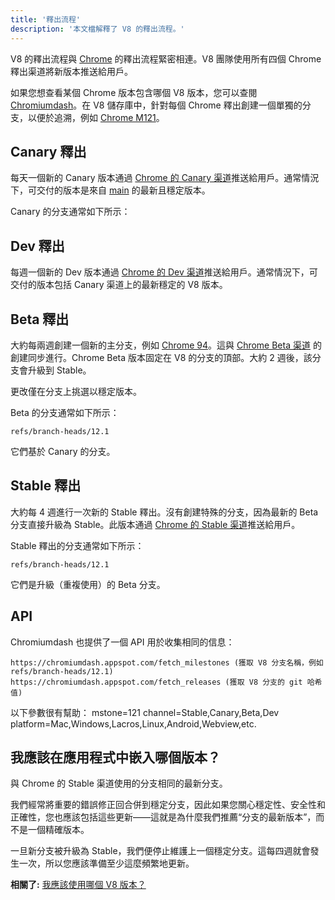 ```yaml
---
title: '釋出流程'
description: '本文檔解釋了 V8 的釋出流程。'
---
```

V8 的釋出流程與 [Chrome](https://www.chromium.org/getting-involved/dev-channel) 的釋出流程緊密相連。V8 團隊使用所有四個 Chrome 釋出渠道將新版本推送給用戶。

如果您想查看某個 Chrome 版本包含哪個 V8 版本，您可以查閱 [Chromiumdash](https://chromiumdash.appspot.com/releases)。在 V8 儲存庫中，針對每個 Chrome 釋出創建一個單獨的分支，以便於追溯，例如 [Chrome M121](https://chromium.googlesource.com/v8/v8/+log/refs/branch-heads/12.1)。

## Canary 釋出

每天一個新的 Canary 版本通過 [Chrome 的 Canary 渠道](https://www.google.com/chrome/browser/canary.html?platform=win64)推送給用戶。通常情況下，可交付的版本是來自 [main](https://chromium.googlesource.com/v8/v8.git/+/refs/heads/main) 的最新且穩定版本。

Canary 的分支通常如下所示：

## Dev 釋出

每週一個新的 Dev 版本通過 [Chrome 的 Dev 渠道](https://www.google.com/chrome/browser/desktop/index.html?extra=devchannel&platform=win64)推送給用戶。通常情況下，可交付的版本包括 Canary 渠道上的最新穩定的 V8 版本。


## Beta 釋出

大約每兩週創建一個新的主分支，例如 [Chrome 94](https://chromium.googlesource.com/v8/v8.git/+log/branch-heads/9.4)。這與 [Chrome Beta 渠道](https://www.google.com/chrome/browser/beta.html?platform=win64) 的創建同步進行。Chrome Beta 版本固定在 V8 的分支的頂部。大約 2 週後，該分支會升級到 Stable。

更改僅在分支上挑選以穩定版本。

Beta 的分支通常如下所示：

```
refs/branch-heads/12.1
```

它們基於 Canary 的分支。

## Stable 釋出

大約每 4 週進行一次新的 Stable 釋出。沒有創建特殊的分支，因為最新的 Beta 分支直接升級為 Stable。此版本通過 [Chrome 的 Stable 渠道](https://www.google.com/chrome/browser/desktop/index.html?platform=win64)推送給用戶。

Stable 釋出的分支通常如下所示：

```
refs/branch-heads/12.1
```

它們是升級（重複使用）的 Beta 分支。

## API

Chromiumdash 也提供了一個 API 用於收集相同的信息：

```
https://chromiumdash.appspot.com/fetch_milestones (獲取 V8 分支名稱，例如 refs/branch-heads/12.1)
https://chromiumdash.appspot.com/fetch_releases (獲取 V8 分支的 git 哈希值)
```

以下參數很有幫助：
mstone=121
channel=Stable,Canary,Beta,Dev
platform=Mac,Windows,Lacros,Linux,Android,Webview,etc.

## 我應該在應用程式中嵌入哪個版本？

與 Chrome 的 Stable 渠道使用的分支相同的最新分支。

我們經常將重要的錯誤修正回合併到穩定分支，因此如果您關心穩定性、安全性和正確性，您也應該包括這些更新——這就是為什麼我們推薦“分支的最新版本”，而不是一個精確版本。

一旦新分支被升級為 Stable，我們便停止維護上一個穩定分支。這每四週就會發生一次，所以您應該準備至少這麼頻繁地更新。

**相關了:** [我應該使用哪個 V8 版本？](/docs/version-numbers#which-v8-version-should-i-use%3F)
